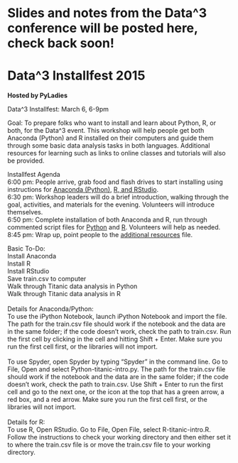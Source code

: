 Slides and notes from the Data^3 conference will be posted here, check back soon!
====================
Data^3 Installfest 2015
====================

**Hosted by PyLadies**

Data^3 Installfest: March 6, 6-9pm

Goal: To prepare folks who want to install and learn about Python, R, or both, for the Data^3 event. This workshop will help people 
get both Anaconda (Python) and R installed on their computers and guide them through some basic data analysis tasks in both languages.
Additional resources for learning such as links to online classes and tutorials will also be provided.

Installfest Agenda<br />
6:00 pm: People arrive, grab food and flash drives to start installing using instructions for [Anaconda (Python)](install-python.md), 
[R, and RStudio](install-R.md).<br />
6:30 pm: Workshop leaders will do a brief introduction, walking through the goal, activities, and materials for the evening. 
Volunteers will introduce themselves.<br />
6:50 pm: Complete installation of both Anaconda and R, run through commented script files for [Python](Python-titanic-intro.py) 
and [R](R-titanic-intro.R). Volunteers will help as needed.<br />
8:45 pm: Wrap up, point people to the [additional resources](resources.md) file.<br />

Basic To-Do:<br />
Install Anaconda<br />
Install R<br />
Install RStudio<br />
Save train.csv to computer <br />
Walk through Titanic data analysis in Python <br />
Walk through Titanic data analysis in R <br />
<br />
Details for Anaconda/Python:<br />
To use the iPython Notebook, launch iPython Notebook and import the file. The path for the train.csv file should work if the notebook 
and the data are in the same folder;  if the code doesn’t work, check the path to train.csv. Run the first cell by clicking in the 
cell and hitting Shift + Enter. Make sure you run the first cell first, or the libraries will not import.<br />
<br />
To use Spyder, open Spyder by typing “Spyder” in the command line. Go to File, Open and select Python-titanic-intro.py. The path 
for the train.csv file should work if the notebook and the data are in the same folder;  if the code doesn’t work, check the path 
to train.csv. Use Shift + Enter to run the first cell and go to the next one, or the icon at the top that has a green arrow, a red 
box, and a red arrow. Make sure you run the first cell first, or the libraries will not import.<br />
<br />
Details for R:<br />
To use R, Open RStudio. Go to File, Open File, select R-titanic-intro.R. Follow the instructions to check your working directory 
and then either set it to where the train.csv file is or move the train.csv file to your working directory.<br />

